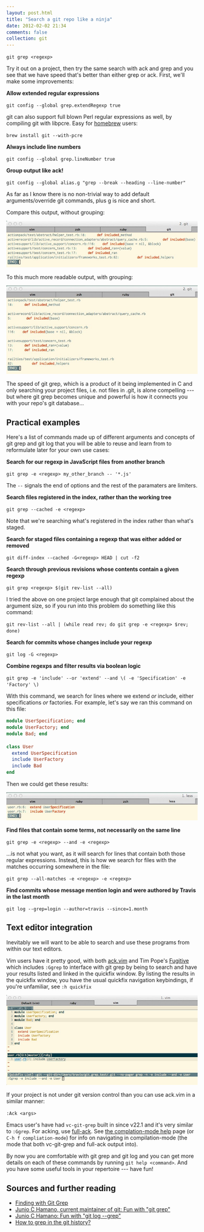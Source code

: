 ```yaml
---
layout: post.html
title: "Search a git repo like a ninja"
date: 2012-02-02 21:34
comments: false
collection: git
---
```


`git grep <regexp>`

Try it out on a project, then try the same search with ack and grep and you see
that we have speed that's better than either grep or ack. First, we'll make some
improvements:

**Allow extended regular expressions**

`git config --global grep.extendRegexp true`

git can also support full blown Perl regular expressions as well, by compiling
git with libpcre. Easy for [homebrew](https://github.com/mxcl/homebrew)
users:

`brew install git --with-pcre`

**Always include line numbers**

`git config --global grep.lineNumber true`

**Group output like ack!**

`git config --global alias.g "grep --break --heading --line-number"`

As far as I know there is no non-trivial way to add default arguments/override
git commands, plus g is nice and short.

Compare this output, without grouping:

<img class="img-fluid" alt="Without grouping" src="images/without-grouping.jpg" />

To this much more readable output, with grouping:

<img class="img-fluid" alt="With grouping" src="images/grouping.jpg" />

The speed of git grep, which is a product of it being implemented in
C and only searching your project files, i.e. not files in .git, is
alone compelling --- but where git grep becomes unique and
powerful is how it connects you with your repo's git database...

## Practical examples

Here's a list of commands made up of different arguments and concepts of git
grep and git log that you will be able to reuse and learn from to
reformulate later for your own use cases:

**Search for our regexp in JavaScript files from another branch**

`git grep -e <regexp> my_other_branch -- '*.js'`

The `--` signals the end of options and the rest of the paramaters are
<pathspec> limiters.

**Search files registered in the index, rather than the working tree**

`git grep --cached -e <regexp>`

Note that we're searching what's registered in the index rather than what's staged.

**Search for staged files containing a regexp that was either added or removed**

`git diff-index --cached -G<regexp> HEAD | cut -f2`

**Search through previous revisions whose contents contain a given regexp**

`git grep <regexp> $(git rev-list --all)`

I tried the above on one project large enough that git complained about the
argument size, so if you run into this problem do something like this command:

`git rev-list --all | (while read rev; do git grep -e <regexp> $rev; done)`

**Search for commits whose changes include your regexp**

`git log -G <regexp>`

**Combine regexps and filter results via boolean logic**

`git grep -e 'include' --or 'extend' --and \( -e 'Specification' -e 'Factory' \)`

With this command, we search for lines where we extend *or* include, either specifications *or* factories. For example, let's say we ran this command on this file:

``` ruby
module UserSpecification; end
module UserFactory; end
module Bad; end

class User
  extend UserSpecification
  include UserFactory
  include Bad
end
```

Then we could get these results:

<img class="img-fluid" alt="git grep example" src="images/combination.jpg" />

**Find files that contain some terms, not necessarily on the same line**

`git grep -e <regexp> --and -e <regexp>`

...is not what you want, as it will search for lines that contain both those
regular expressions. Instead, this is how we search for files with the matches occurring
somewhere in the file:

`git grep --all-matches -e <regexp> -e <regexp>`

**Find commits whose message mention login and were authored by Travis in the last month**

`git log --grep=login --author=travis --since=1.month`

## Text editor integration

Inevitably we will want to be able to search and use these programs from within
our text editors.

Vim users have it pretty good, with both [ack.vim](https://github.com/mileszs/ack.vim) and Tim
Pope's [Fugitive](https://github.com/tpope/vim-fugitive) which includes `:Ggrep` to interface with
git grep by being to search and have your results listed and linked in the quickfix window. By
listing the results in the quickfix window, you have the usual quickfix navigation keybindings, if
you're unfamiliar, see `:h quickfix`

<img class="img-fluid" alt="Using :Ggrep in Vim" src="images/editor.jpg" />

If your project is not under git version control than you can use ack.vim in a
similar manner:

`:Ack <args>`

Emacs user's have had `vc-git-grep` built in since v22.1 and it's very similar
to `:Ggrep`. For acking, use [full-ack](http://www.emacswiki.org/emacs/FullAck).
See [the complation-mode help](http://www.gnu.org/software/emacs/manual/html_node/emacs/Compilation-Mode.html) page (or `C-h f compliation-mode`) for info on navigating in compilation-mode (the mode that both vc-git-grep and full-ack output into).

By now you are comfortable with git grep and git log and you can get more
details on each of these commands by running `git help <command>`. And you have some useful tools in your repertoire --- have fun!

## Sources and further reading

- [Finding with Git Grep](http://book.git-scm.com/4_finding_with_git_grep.html)
- [Junio C Hamano, current maintainer of git: Fun with "git grep"](http://gitster.livejournal.com/27674.html)
- [Junio C Hamano: Fun with "git log --grep"](http://gitster.livejournal.com/30195.html)
- [How to grep in the git history?](http://stackoverflow.com/questions/2928584/how-to-grep-in-the-git-history)
